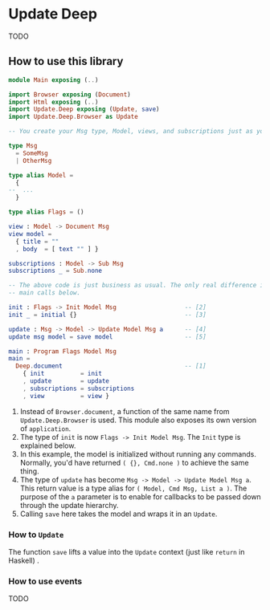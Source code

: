 # Update Deep

TODO

## How to use this library

```elm
module Main exposing (..)

import Browser exposing (Document)
import Html exposing (..)
import Update.Deep exposing (Update, save)
import Update.Deep.Browser as Update

-- You create your Msg type, Model, views, and subscriptions just as you'd normally do:

type Msg
  = SomeMsg
  | OtherMsg

type alias Model =
  {
--  ...
  }

type alias Flags = ()

view : Model -> Document Msg
view model =
  { title = ""
  , body  = [ text "" ] }

subscriptions : Model -> Sub Msg
subscriptions _ = Sub.none

-- The above code is just business as usual. The only real difference is in the init, update, and
-- main calls below.

init : Flags -> Init Model Msg                   -- [2]
init _ = initial {}                              -- [3]

update : Msg -> Model -> Update Model Msg a      -- [4]
update msg model = save model                    -- [5]

main : Program Flags Model Msg
main =
  Deep.document                                  -- [1]
    { init          = init
    , update        = update
    , subscriptions = subscriptions
    , view          = view }
```

1. Instead of `Browser.document`, a function of the same name from `Update.Deep.Browser` is used. This module also exposes its own version of `application`.
2. The type of `init` is now `Flags -> Init Model Msg`. The `Init` type is explained below.
3. In this example, the model is initialized without running any commands. Normally, you'd have returned `( {}, Cmd.none )` to achieve the same thing.
4. The type of `update` has become `Msg -> Model -> Update Model Msg a`. This return value is a type alias for `( Model, Cmd Msg, List a )`. The purpose of the `a` parameter is to enable for callbacks to be passed down through the update hierarchy.
5. Calling `save` here takes the model and wraps it in an `Update`.



### How to `Update`

The function `save` lifts a value into the `Update` context  (just like `return` in Haskell) .

### How to use events

TODO

